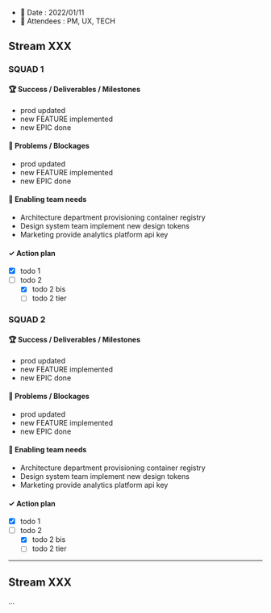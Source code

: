 * 📅 Date : 2022/01/11
* 👷 Attendees : PM, UX, TECH

## Stream XXX

### SQUAD 1
#### 🏆 Success / Deliverables / Milestones

- prod updated
- new FEATURE implemented
- new EPIC done

#### 🚫 Problems / Blockages

- prod updated
- new FEATURE implemented
- new EPIC done

#### 🛟 Enabling team needs

- Architecture department provisioning container registry
- Design system team implement new design tokens
- Marketing provide analytics platform api key

#### ✓ Action plan

- [x] todo 1
- [ ] todo 2
  - [x] todo 2 bis
  - [ ] todo 2 tier

### SQUAD 2

#### 🏆 Success / Deliverables / Milestones

- prod updated
- new FEATURE implemented
- new EPIC done

#### 🚫 Problems / Blockages

- prod updated
- new FEATURE implemented
- new EPIC done

#### 🛟 Enabling team needs

- Architecture department provisioning container registry
- Design system team implement new design tokens
- Marketing provide analytics platform api key

#### ✓ Action plan

- [x] todo 1
- [ ] todo 2
  - [x] todo 2 bis
  - [ ] todo 2 tier

----------------------------------------

## Stream XXX

...